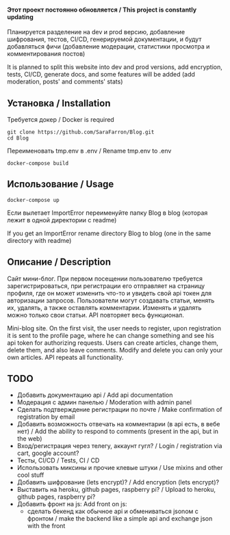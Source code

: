 #### Этот проект постоянно обновляется / This project is constantly updating 

Планируется разделение на dev и prod версию, добавление шифрования, тестов, CI/CD, генерируемой документации,
и будут добавляться фичи (добавление модерации, статистики просмотра и комментирования постов)


It is planned to split this website into dev and prod versions, add encryption, tests, CI/CD, generate docs,
and some features will be added  (add moderation, posts' and comments' stats)

## Установка / Installation

Требуется докер / Docker is required

    git clone https://github.com/SaraFarron/Blog.git
    cd Blog

Переименовать tmp.env в .env / Rename tmp.env to .env

    docker-compose build

## Использование / Usage

    docker-compose up

Если вылетает ImportError переименуйте папку Blog в blog (которая лежит в одной директории с readme)

If you get an ImportError rename directory Blog to blog (one in the same directory with readme)

## Описание / Description

Сайт мини-блог. При первом посещении пользователю требуется зарегистрироваться, при регистрации его отправляет
на страницу профиля, где он может изменить что-то и увидеть свой api токен для авторизации запросов.
Пользователи могут создавать статьи, менять их, удалять, а также оставлять комментарии. Изменять и удалять
можно только свои статьи. API повторяет весь функционал.

Mini-blog site. On the first visit, the user needs to register, upon registration it is sent
to the profile page, where he can change something and see his api token for authorizing requests.
Users can create articles, change them, delete them, and also leave comments. Modify and delete
you can only your own articles. API repeats all functionality. 

## TODO

+ Добавить документацию api / Add api documentation
+ Модерация с админ панелью / Moderation with admin panel
+ Сделать подтверждение регистрации по почте / Make confirmation of registration by email
+ Добавить возможность отвечать на комментарии (в api есть, в вебе нет) / Add the ability to respond to comments (present in the api, but in the web)
+ Вход/регистрация через телегу, аккаунт гугл? / Login / registration via cart, google account?
+ Тесты, CI/CD / Tests, CI / CD
+ Использовать миксины и прочие клевые штуки / Use mixins and other cool stuff
+ Добавить шифрование (lets encrypt)? / Add encryption (lets encrypt)?
+ Выставить на heroku, github pages, raspberry pi? / Upload to heroku, github pages, raspberry pi?
+ Добавить фронт на js:  Add front on js:
  + сделать бекенд как обычное api и обмениваться jsonом с фронтом / make the backend like a simple api and exchange json with the front 
